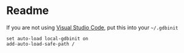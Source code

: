 # Readme

If you are not using [Visual Studio Code](https://code.visualstudio.com/), put this into your `~/.gdbinit`

```
set auto-load local-gdbinit on
add-auto-load-safe-path /
```
